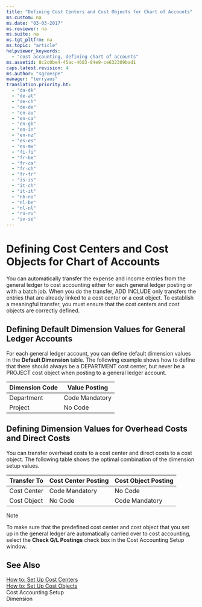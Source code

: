 ```yaml
---
title: "Defining Cost Centers and Cost Objects for Chart of Accounts"
ms.custom: na
ms.date: "03-03-2017"
ms.reviewer: na
ms.suite: na
ms.tgt_pltfrm: na
ms.topic: "article"
helpviewer_keywords: 
  - "cost accounting, defining chart of accounts"
ms.assetid: 8c2c0be4-45ac-4683-84e9-ce632309bad1
caps.latest.revision: 4
ms.author: "sgroespe"
manager: "terryaus"
translation.priority.ht: 
  - "da-dk"
  - "de-at"
  - "de-ch"
  - "de-de"
  - "en-au"
  - "en-ca"
  - "en-gb"
  - "en-in"
  - "en-nz"
  - "es-es"
  - "es-mx"
  - "fi-fi"
  - "fr-be"
  - "fr-ca"
  - "fr-ch"
  - "fr-fr"
  - "is-is"
  - "it-ch"
  - "it-it"
  - "nb-no"
  - "nl-be"
  - "nl-nl"
  - "ru-ru"
  - "sv-se"
---
```

# Defining Cost Centers and Cost Objects for Chart of Accounts
You can automatically transfer the expense and income entries from the general ledger to cost accounting either for each general ledger posting or with a batch job. When you do the transfer, ADD INCLUDE<!--[!INCLUDE[navnowlong](../ApplicationDesign/includes/navnowlong_md.md)]--> only transfers the entries that are already linked to a cost center or a cost object. To establish a meaningful transfer, you must ensure that the cost centers and cost objects are correctly defined.  
  
## Defining Default Dimension Values for General Ledger Accounts  
 For each general ledger account, you can define default dimension values in the **Default Dimension** table. The following example shows how to define that there should always be a DEPARTMENT cost center, but never be a PROJECT cost object when posting to a general ledger account.  
  
|**Dimension Code**|**Value Posting**|  
|------------------------------------------|-----------------------------------------|  
|Department|Code Mandatory|  
|Project|No Code|  
  
## Defining Dimension Values for Overhead Costs and Direct Costs  
 You can transfer overhead costs to a cost center and direct costs to a cost object. The following table shows the optimal combination of the dimension setup values.  
  
|Transfer To|Cost Center Posting|Cost Object Posting|  
|-----------------|-------------------------|-------------------------|  
|Cost Center|Code Mandatory|No Code|  
|Cost Object|No Code|Code Mandatory|  
  
> [!NOTE]  
>  To make sure that the predefined cost center and cost object that you set up in the general ledger are automatically carried over to cost accounting, select the **Check G\/L Postings** check box in the Cost Accounting Setup window.  
  
## See Also  
 [How to: Set Up Cost Centers](../Finance/how-to-set-up-cost-centers.md)   
 [How to: Set Up Cost Objects](../Finance/how-to-set-up-cost-objects.md)   
 Cost Accounting Setup   
 Dimension